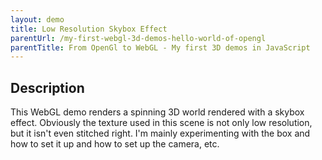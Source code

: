 ```yaml
---
layout: demo
title: Low Resolution Skybox Effect
parentUrl: /my-first-webgl-3d-demos-hello-world-of-opengl
parentTitle: From OpenGl to WebGL - My first 3D demos in JavaScript
---
```


## Description

This WebGL demo renders a spinning 3D world rendered with a skybox effect. Obviously the texture used in this scene is not only low resolution, but it isn't even stitched right. I'm mainly experimenting with the box and how to set it up and how to set up the camera, etc.

<canvas id="canvas_window" style="width: 100%;"></canvas>

<script src="/js/webgl-utils.js"></script>
<script src="/js/glmatrix-0.9.5-min.js"></script>
<script id="shader-vs" type="x-shader/x-vertex"></script>
<script id="shader-fs" type="x-shader/x-fragment"></script>
<script>
var gl;
var shaderProg;
var vbo = [ {cube: {x:0, y:0, z:-1.0}}];
var pMatrix = mat4.create();
var mvMatrix = mat4.create();
var mvMatrixStack = [];
var cameraMatrix = mat4.create();
var camera_pos = [0, 280, -2000];
var camera_rot = [0, 0, 0];
var keyPressed = {};
var texture;

/**************************************************
* Load shader content from the server
**************************************************/
function loadShaderContent(pFilename, pScriptId, cb)
{
    $.ajax({
        url: '/demo-deps/' + pFilename,
        success: function(data){
            document.querySelector('#' + pScriptId).innerText = data;
            cb();
        },
    });
}

/**************************************************
* Load a mesh from the server
**************************************************/
function loadMeshFromJSON(pFilename, pObj, cb)
{
    $.ajax({
        url: '/demo-deps/' + pFilename,
        success: function(obj){
            pObj.Verts = obj.Verts;
            pObj.Normals = obj.Normals;
            pObj.Texts = obj.Textures;
            pObj.Faces = obj.Faces;
            cb();
        },
    });
}

/**************************************************
* Attempt to initialize a WebGL context
**************************************************/
function initGL(pCanvas)
{
    try
    {
        gl = pCanvas.getContext('experimental-webgl');
        gl.viewportWidth = pCanvas.width;
        gl.viewportHeight = pCanvas.height;
    }
    catch(e){}

    if(!gl)
        throw new Error('Could not initialize WebGL: ' + e);
}


/**************************************************
* Create, compile, and return a shader object
**************************************************/
function getShader(pGl, pShaderId, pFilename)
{
    var shaderScript = document.querySelector('#' + pShaderId);
    var shaderContent;

    shaderContent = shaderScript.text;

    var shader;

    if(shaderScript.type == 'x-shader/x-vertex')
        shader = pGl.createShader(pGl.VERTEX_SHADER);
    else if(shaderScript.type == 'x-shader/x-fragment')
        shader = pGl.createShader(pGl.FRAGMENT_SHADER);

    // Ignore attempts to create geometry shaders for now
    else
        return null;

    pGl.shaderSource(shader, shaderContent);
    pGl.compileShader(shader);

    // Check that compilation was awesome, throw error if not so
    if(!pGl.getShaderParameter(shader, pGl.COMPILE_STATUS))
        throw new Error(pGl.getShaderInfoLog(shader));

    return shader;
}


/**************************************************
* Create a shader program
**************************************************/
function initShaders(pParam)
{
    var gl = pParam.gl;

    var vertexShader = getShader(gl, pParam.vert.scriptId, pParam.vert.filename);
    var fragmentShader = getShader(gl, pParam.frag.scriptId, pParam.frag.filename);

    shaderProg = gl.createProgram();
    gl.attachShader(shaderProg, vertexShader);
    gl.attachShader(shaderProg, fragmentShader);
    gl.linkProgram(shaderProg);
    
    if(!gl.getProgramParameter(shaderProg, gl.LINK_STATUS))
        throw new Error('Error: Could not initialize shaders');

    gl.useProgram(shaderProg);

    // Link attribute locations
    shaderProg.vertexPositionAttribute = gl.getAttribLocation(shaderProg, 'aVertexPosition');
    gl.enableVertexAttribArray(shaderProg.vertexPositionAttribute);
    
    shaderProg.vertexNormalAttribute = gl.getAttribLocation(shaderProg, 'aVertexNormal');
    gl.enableVertexAttribArray(shaderProg.vertexNormalAttribute);
    
    shaderProg.vertexTextureAttribute = gl.getAttribLocation(shaderProg, 'aTextureCoord');
    gl.enableVertexAttribArray(shaderProg.vertexTextureAttribute);

    // Link uniform locations
    shaderProg.pMatrixUniform = gl.getUniformLocation(shaderProg, 'uPMatrix');
    shaderProg.mvMatrixUniform = gl.getUniformLocation(shaderProg, 'uMVMatrix');
    shaderProg.cameraUniform = gl.getUniformLocation(shaderProg, 'uCameraMatrix');
    shaderProg.samplerUniform = gl.getUniformLocation(shaderProg, 'uSampler');
}


/**************************************************
* Create a Vertex Buffer Object
**************************************************/
function initVbo(pGl, pVbo, pVerts, pNormals, pTextures, pIndices)
{
    var gl = pGl;

    pVbo.gl_verts = gl.createBuffer();
    gl.bindBuffer(gl.ARRAY_BUFFER, pVbo.gl_verts);
    gl.bufferData(gl.ARRAY_BUFFER, 
                    new Float32Array(pVerts),
                    gl.STATIC_DRAW);
                    
    pVbo.gl_normals = gl.createBuffer();
    gl.bindBuffer(gl.ARRAY_BUFFER, pVbo.gl_normals);
    gl.bufferData(gl.ARRAY_BUFFER, 
                    new Float32Array(pNormals),
                    gl.STATIC_DRAW);

    pVbo.gl_textures = gl.createBuffer();
    gl.bindBuffer(gl.ARRAY_BUFFER, pVbo.gl_textures);
    gl.bufferData(gl.ARRAY_BUFFER, 
                    new Float32Array(pTextures),
                    gl.STATIC_DRAW);
                    
    pVbo.gl_indices = gl.createBuffer();
    gl.bindBuffer(gl.ELEMENT_ARRAY_BUFFER, pVbo.gl_indices);
    gl.bufferData(gl.ELEMENT_ARRAY_BUFFER, new Uint16Array(pIndices), gl.STATIC_DRAW);
}


function handleLoadedTexture(pGl, pTexture)
{
    var gl = pGl;
    
    gl.bindTexture(gl.TEXTURE_2D, pTexture);
    gl.pixelStorei(gl.UNPACK_FLIP_Y_WEBGL, true);
    gl.texImage2D(gl.TEXTURE_2D, 0, gl.RGBA, gl.RGBA, gl.UNSIGNED_BYTE, pTexture.img);
    gl.texParameteri(gl.TEXTURE_2D, gl.TEXTURE_MAG_FILTER, gl.NEAREST);
    gl.texParameteri(gl.TEXTURE_2D, gl.TEXTURE_MIN_FILTER, gl.NEAREST);
    gl.bindTexture(gl.TEXTURE_2D, null);
}

function initTexture(pGl, pFile)
{
    var gl = pGl;
    texture = gl.createTexture();
    texture.img = new Image();
    
    texture.img.onload = function()
    {
        handleLoadedTexture(gl, texture);
    };
    
    texture.img.src = pFile;
}


/**************************************************
* Send uniforms to shader program
**************************************************/
function setMatrixUniforms()
{
    gl.uniformMatrix4fv(shaderProg.pMatrixUniform, false, pMatrix);
    gl.uniformMatrix4fv(shaderProg.mvMatrixUniform, false, mvMatrix);
    gl.uniformMatrix4fv(shaderProg.cameraUniform, false, cameraMatrix);
}


var PI_DIV_180 = Math.PI / 180;
function degToRad(pDeg)
{
    return pDeg * PI_DIV_180;
}

var xRot = 0;
var yRot = 0;
var MOVE_BY = 10.5;
/**************************************************
* Draw the scene
**************************************************/
function drawScene()
{
    gl.viewport(0, 0, gl.viewportWidth, gl.viewportHeight);
    gl.clear(gl.COLOR_BUFFER_BIT | gl.DEPTH_BUFFER_BIT);

    mat4.perspective(30, gl.viewportWidth / gl.viewportHeight, 0.1, 10000.0, pMatrix);

    mat4.identity(cameraMatrix);
    mat4.translate(cameraMatrix, [camera_pos[0], camera_pos[1], camera_pos[2]]);

    //
    // Draw Object 1
    //
    mat4.identity(mvMatrix);
    mat4.translate(mvMatrix, [0.0, 0.0, 0.0]);
    mat4.rotate(mvMatrix, degToRad(xRot), [1, 0, 0]);
    mat4.rotate(mvMatrix, degToRad(yRot), [0, 1, 0]);
    mat4.scale(mvMatrix, [2300.0, 350.0, 2300.0]);
    
    yRot += 0.5 % 360;

    gl.bindBuffer(gl.ARRAY_BUFFER, vbo[0].cube.gl_verts);
    gl.vertexAttribPointer(shaderProg.vertexPositionAttribute, 
                            vbo[0].cube.verts.itemSize,
                            gl.FLOAT,
                            false,
                            0, 0);
                            
    gl.bindBuffer(gl.ARRAY_BUFFER, vbo[0].cube.gl_normals);
    gl.vertexAttribPointer(shaderProg.vertexNormalAttribute, 
                            vbo[0].cube.normals.itemSize,
                            gl.FLOAT,
                            false,
                            0, 0);
                            
    gl.bindBuffer(gl.ARRAY_BUFFER, vbo[0].cube.gl_textures);
    gl.vertexAttribPointer(shaderProg.vertexTextureAttribute, 
                            vbo[0].cube.texture.itemSize,
                            gl.FLOAT,
                            false,
                            0, 0);
                            
                            
    gl.activeTexture(gl.TEXTURE0);
    gl.bindTexture(gl.TEXTURE_2D, texture);
    gl.uniform1i(shaderProg.samplerUniform, 0);
    
    gl.bindBuffer(gl.ELEMENT_ARRAY_BUFFER, vbo[0].cube.gl_indices);
    setMatrixUniforms();
    gl.drawElements(gl.TRIANGLES, vbo[0].cube.indices.totalIndices, gl.UNSIGNED_SHORT, 0);


    requestAnimFrame(drawScene);
}


function webGLInit()
{
    //
    // Set canvas
    //
    var canvas = document.querySelector('#canvas_window');
    var w = $('body').width();
    canvas.width = w * 0.75;
    canvas.height = canvas.width / 2.75;
    canvas.style.display = 'block';

    initGL(canvas);

    //
    // Create shader program
    //
    initShaders({
        gl: gl,
        vert: {
            scriptId: 'shader-vs',
            filename: '/demo-deps/camera-texture-vertex-shader.glsl'
        },
        frag: {
            scriptId: 'shader-fs',
            filename: '/demo-deps/camera-texture-fragment-shader.glsl'
        }
    });

    //
    // Create VBO
    //
    
    var cubeVerts = VBO.Verts;
    var cubeNormals = VBO.Normals;
    var cubeTextures = VBO.Texts;
    var cubeIndices = VBO.Faces;
    
    vbo[0].cube.verts = {};
    vbo[0].cube.normals = {};
    vbo[0].cube.texture = {};
    vbo[0].cube.indices = {};
    
    vbo[0].cube.verts.itemSize = 3 /* (x, y, z) */;
    vbo[0].cube.verts.totalVerts = cubeVerts.length / vbo[0].cube.verts.itemSize;
    
    vbo[0].cube.normals.itemSize = 3 /* (x, y, z) */;
    vbo[0].cube.normals.totalNormals = cubeNormals.length / vbo[0].cube.normals.itemSize;
    
    vbo[0].cube.texture.itemSize = 2 /* (r, b, g, a) */;
    vbo[0].cube.texture.totalTextures = cubeTextures.length / vbo[0].cube.texture.itemSize;
    
    vbo[0].cube.indices.itemSize = 1; /* one row of each buffer */
    vbo[0].cube.indices.totalIndices = cubeIndices.length;

    vbo[0].cube.gl_verts = null;
    vbo[0].cube.gl_normals = null;
    vbo[0].cube.gl_textures = null;
    vbo[0].cube.gl_indices = null;

    initVbo(gl, vbo[0].cube, cubeVerts, cubeNormals, cubeTextures, cubeIndices);
    initTexture(gl, '/images/textures/skybox01.jpg');
    
    //
    // Setup scene attributes
    //
    gl.clearColor(0.13, 0.13, 0.13, 1.0);
    //gl.enable(gl.DEPTH_TEST);
    
    
    //
    // Register event listeners
    //
    document.body.addEventListener('keydown', 
        function(key)
        {
            keyPressed[key.which] = true;
        }
    );
        
    document.body.addEventListener('keyup', 
        function(key)
        {
            keyPressed[key.which] = false;
        }
    );

    //
    // draw scene
    //
    drawScene();

}


// Load shader content from shader async
var progsLoaded = 0;
var vbosLoaded = 0;
function checkProgs() {
   if (progsLoaded === 2 && vbosLoaded === 1) {
       webGLInit();
   }
}
loadShaderContent('camera-texture-vertex-shader.glsl', 'shader-vs', function(){ progsLoaded++; checkProgs(); });
loadShaderContent('camera-texture-fragment-shader.glsl', 'shader-fs', function(){ progsLoaded++; checkProgs(); });

//
// Create VBO
//
var VBO = {};
loadMeshFromJSON('skybox.json', VBO, function(){ vbosLoaded++; checkProgs(); });
</script>
